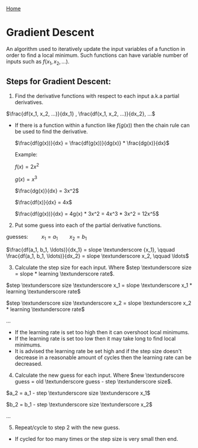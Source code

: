 <!--
 * This file is part of RS Cheat Sheets.
 *
 * RS Cheat Sheets is free software: you can redistribute it and/or modify
 * it under the terms of the GNU General Public License as published by
 * the Free Software Foundation, either version 3 of the License, or
 * (at your option) any later version.
 *
 * RS Cheat Sheets is distributed in the hope that it will be useful,
 * but WITHOUT ANY WARRANTY; without even the implied warranty of
 * MERCHANTABILITY or FITNESS FOR A PARTICULAR PURPOSE.  See the
 * GNU General Public License for more details.
 *
 * You should have received a copy of the GNU General Public License
 * along with RS Cheat Sheets. If not, see <https://www.gnu.org/licenses/>.
 */
-->

[Home](../../../README.md)

# Gradient Descent

An algorithm used to iteratively update the input variables of a function in order to find a local minimum. Such functions can have variable number of inputs such as $f(x_1, x_2, ...)$.

## Steps for Gradient Descent:
1. Find the derivative functions with respect to each input a.k.a partial derivatives. 

$\frac{df(x_1, x_2, ...)}{dx_1} , \frac{df(x_1, x_2, ...)}{dx_2}, ...$

- If there is a function within a function like $f(g(x))$ then the chain rule can be used to find the derivative.

	$\frac{df(g(x))}{dx} = \frac{df(g(x))}{dg(x)} * \frac{dg(x)}{dx}$

	Example:

	$f(x) = 2x^2$

	$g(x) = x^3$

	$\frac{dg(x)}{dx} = 3x^2$

	$\frac{df(x)}{dx} = 4x$

	$\frac{df(g(x))}{dx} = 4g(x) * 3x^2 = 4x^3 * 3x^2 = 12x^5$

2. Put some guess into each of the partial derivative functions.

guesses: $\qquad x_1 = a_1 \qquad x_2 = b_1$

$\frac{df(a_1, b_1, \ldots)}{dx_1} = slope \textunderscore {x_1}, \qquad \frac{df(a_1, b_1, \ldots)}{dx_2} = slope \textunderscore x_2, \qquad \ldots$

3. Calculate the step size for each input. Where $step \textunderscore size = slope * learning \textunderscore rate$.

$step \textunderscore size \textunderscore x_1 = slope \textunderscore x_1 * learning \textunderscore rate$

$step \textunderscore size \textunderscore x_2 = slope \textunderscore x_2 * learning \textunderscore rate$

$...$

- If the learning rate is set too high then it can overshoot local minimums.
- If the learning rate is set too low then it may take long to find local minimums.
- It is advised the learning rate be set high and if the step size doesn't decrease in a reasonable amount of cycles then the learning rate can be decreased.

4. Calculate the new guess for each input. Where $new \textunderscore guess = old \textunderscore guess - step \textunderscore size$.

$a_2 = a_1 - step \textunderscore size \textunderscore x_1$

$b_2 = b_1 - step \textunderscore size \textunderscore x_2$

$...$

5. Repeat/cycle to step 2 with the new guess.
- If cycled for too many times or the step size is very small then end.
